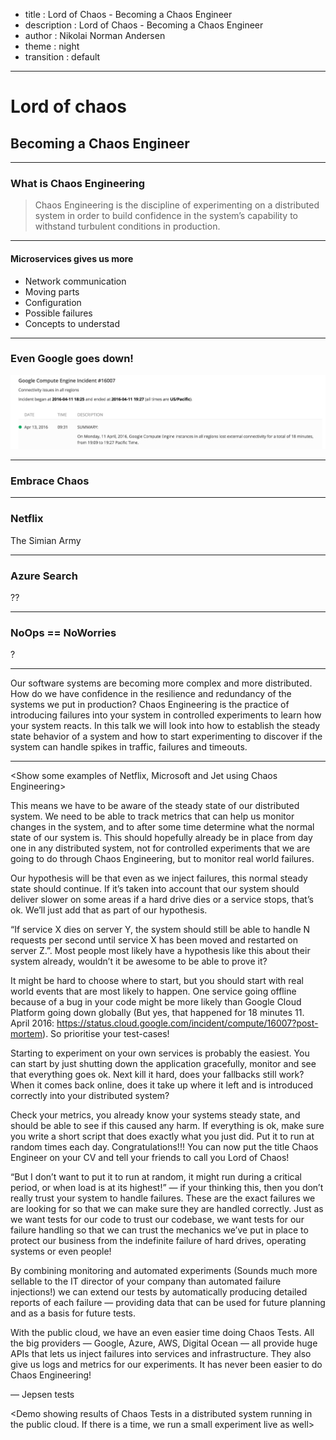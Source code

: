 - title : Lord of Chaos - Becoming a Chaos Engineer
- description : Lord of Chaos - Becoming a Chaos Engineer
- author : Nikolai Norman Andersen
- theme : night
- transition : default

***

# Lord of chaos

## Becoming a Chaos Engineer

***

### What is Chaos Engineering

> Chaos Engineering is the discipline of experimenting on a distributed system
in order to build confidence in the system’s capability
to withstand turbulent conditions in production.

<!-- And why is this so important now? -->

***

#### Microservices gives us more

- Network communication
- Moving parts
- Configuration
- Possible failures
- Concepts to understad <!-- Like Service discovery and Circuit breakers -->

<!-- Our software systems are becoming more complex and more distributed. Microservices has become a household word, and many greenfield projects starts with small services from scratch. While it gives a lot opportunities, especially when it comes to scaling, polyglot solutions and maintenance, it also gives us a new set of problems: More network communication and more moving parts. We have a lot more configuration and we need to gracefully handle failures. Most likely we need service discovery and we are probably using a circuit breaker or two. This is getting complicated, but we get it working. -->

***

### Even Google goes down!

![Google Compute Engine Incident](images/googlecomputeincident.png)

<!-- So how can we solve it? Well, you should  -->

***

<!-- But how do we trust that all our failure handling will work as expected? How can we be sure that our autoscaling works? -->

### Embrace Chaos

<!-- We use unit tests to make sure our logic is sound, integration tests to test how our modules and systems work together and smoke tests to test more realistic scenarios when our solution is deployed to a environment with similarities to production. However we all know there are bugs or situations that will only occur in production, either because of the data or because of the load. Chaos Testing is a response to all of this. By injecting failures in a controlled experiment we can see how our system handles them. And we do it the only place where it matters: In production! And before you jump out of your chair to yell “Testing in production!? That’s crazy!”, let me tell you a bit more about Chaos Testing in practice: Chaos Testing, or Chaos Engineering, is not about fucking yourself over. It’s about finding weaknesses before they manifest, and to automate the process so you can, at any time - and after any change - be certain that your infrastructure and system can handle failures. -->

***

### Netflix

The Simian Army

<!-- is a suite of tools for keeping your cloud operating in top form. Chaos Monkey, the first member, is a resiliency tool that helps ensure that your applications can tolerate random instance failures -->

***

### Azure Search

??

***

### NoOps == NoWorries

?

***

Our software systems are becoming more complex and more distributed. How do we have confidence in the resilience and redundancy of the systems we put in production? Chaos Engineering is the practice of introducing failures into your system in controlled experiments to learn how your system reacts. In this talk we will look into how to establish the steady state behavior of a system and how to start experimenting to discover if the system can handle spikes in traffic, failures and timeouts.

***

<Show some examples of Netflix, Microsoft and Jet using Chaos Engineering>

This means we have to be aware of the steady state of our distributed system. We need to be able to track metrics that can help us monitor changes in the system, and to after some time determine what the normal state of our system is. This should hopefully already be in place from day one in any distributed system, not for controlled experiments that we are going to do through Chaos Engineering, but to monitor real world failures.

Our hypothesis will be that even as we inject failures, this normal steady state should continue. If it’s taken into account that our system should deliver slower on some areas if a hard drive dies or a service stops, that’s ok. We’ll just add that as part of our hypothesis.

“If service X dies on server Y, the system should still be able to handle N requests per second until service X has been moved and restarted on server Z.”. Most people most likely have a hypothesis like this about their system already, wouldn’t it be awesome to be able to prove it?

It might be hard to choose where to start, but you should start with real world events that are most likely to happen. One service going offline because of a bug in your code might be more likely than Google Cloud Platform going down globally (But yes, that happened for 18 minutes 11. April 2016: https://status.cloud.google.com/incident/compute/16007?post-mortem). So prioritise your test-cases!

Starting to experiment on your own services is probably the easiest. You can start by just shutting down the application gracefully, monitor and see that everything goes ok. Next kill it hard, does your fallbacks still work? When it comes back online, does it take up where it left and is introduced correctly into your distributed system?

Check your metrics, you already know your systems steady state, and should be able to see if this caused any harm. If everything is ok, make sure you write a short script that does exactly what you just did. Put it to run at random times each day. Congratulations!!! You can now put the title Chaos Engineer on your CV and tell your friends to call you Lord of Chaos!

“But I don’t want to put it to run at random, it might run during a critical period, or when load is at its highest!” — if your thinking this, then you don’t really trust your system to handle failures. These are the exact failures we are looking for so that we can make sure they are handled correctly. Just as we want tests for our code to trust our codebase, we want tests for our failure handling so that we can trust the mechanics we’ve put in place to protect our business from the indefinite failure of hard drives, operating systems or even people!

By combining monitoring and automated experiments (Sounds much more sellable to the IT director of your company than automated failure injections!) we can extend our tests by automatically producing detailed reports of each failure — providing data that can be used for future planning and as a basis for future tests.

With the public cloud, we have an even easier time doing Chaos Tests. All the big providers — Google, Azure, AWS, Digital Ocean — all provide huge APIs that lets us inject failures into services and infrastructure. They also give us logs and metrics for our experiments. It has never been easier to do Chaos Engineering!

— Jepsen tests

<Demo showing results of Chaos Tests in a distributed system running in the public cloud. If there is a time, we run a small experiment live as well>
